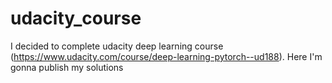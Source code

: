 # udacity_course
I decided to complete udacity deep learning course (https://www.udacity.com/course/deep-learning-pytorch--ud188). Here I'm gonna publish my solutions
